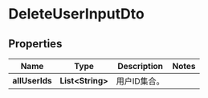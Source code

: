 
# DeleteUserInputDto

## Properties
Name | Type | Description | Notes
------------ | ------------- | ------------- | -------------
**allUserIds** | **List&lt;String&gt;** | 用户ID集合。 | 



